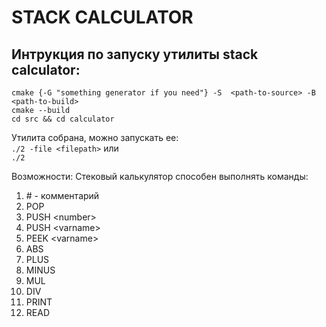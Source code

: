 # STACK CALCULATOR
## Интрукция по запуску утилиты stack calculator: 
``cmake {-G "something generator if you need"} -S  <path-to-source> -B <path-to-build>``  
``cmake --build``  
``cd src && cd calculator``

Утилита собрана, можно запускать ее:  
``./2 -file <filepath>``
или  
``./2``


Возможности:
Стековый калькулятор способен выполнять команды:
1. \# - комментарий
2. POP
3. PUSH \<number\>
4. PUSH \<varname\>
5. PEEK \<varname\>
6. ABS
7. PLUS
8. MINUS
9. MUL
10. DIV
11. PRINT
12. READ
